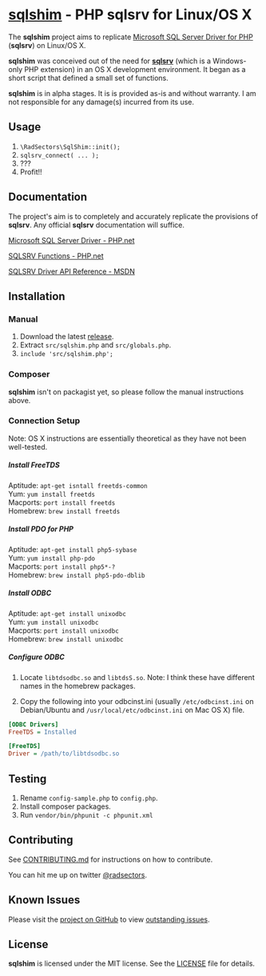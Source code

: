 # [sqlshim] - PHP sqlsrv for Linux/OS X

The **sqlshim** project aims to replicate [Microsoft SQL Server Driver for PHP][sqlsrv] (**sqlsrv**) on Linux/OS X.

**sqlshim** was conceived out of the need for **[sqlsrv]** (which is a Windows-only PHP extension) in an OS X development environment. It began as a short script that defined a small set of functions.

**sqlshim** is in alpha stages. It is is provided as-is and without warranty. I am not responsible for any damage(s) incurred from its use.


## Usage
1. ```\RadSectors\SqlShim::init();```
2. ```sqlsrv_connect( ... );```
3. ???
4. Profit!!


## Documentation
The project's aim is to completely and accurately replicate the provisions of **sqlsrv**. Any official **sqlsrv** documentation will suffice.

[Microsoft SQL Server Driver - PHP.net](http://php.net/manual/en/book.sqlsrv.php)

[SQLSRV Functions - PHP.net](http://php.net/manual/en/ref.sqlsrv.php)

[SQLSRV Driver API Reference - MSDN](https://msdn.microsoft.com/en-us/library/cc296152.aspx)


## Installation
### Manual
1. Download the latest [release](https://github.com/radsectors/sqlshim/releases).
2. Extract ```src/sqlshim.php``` and ```src/globals.php```.
3. ```include 'src/sqlshim.php';```

### Composer
**sqlshim** isn't on packagist yet, so please follow the manual instructions above.

### Connection Setup
Note: OS X instructions are essentially theoretical as they have not been well-tested.

##### Install FreeTDS
Aptitude: ```apt-get isntall freetds-common```<br>
Yum:      ```yum install freetds```<br>
Macports: ```port install freetds```<br>
Homebrew: ```brew install freetds```<br>

##### Install PDO for PHP
Aptitude: ```apt-get install php5-sybase```<br>
Yum:      ```yum install php-pdo```<br>
Macports: ```port install php5*-?```<br>
Homebrew: ```brew install php5-pdo-dblib```<br>

##### Install ODBC
Aptitude: ```apt-get install unixodbc```<br>
Yum:      ```yum install unixodbc```<br>
Macports: ```port install unixodbc```<br>
Homebrew: ```brew install unixodbc```<br>

##### Configure ODBC
1. Locate ```libtdsodbc.so``` and ```libtdsS.so```. Note: I think these have different names in the homebrew packages.

2. Copy the following into your odbcinst.ini (usually ```/etc/odbcinst.ini``` on Debian/Ubuntu and ```/usr/local/etc/odbcinst.ini``` on Mac OS X) file.

```ini
[ODBC Drivers]
FreeTDS = Installed

[FreeTDS]
Driver = /path/to/libtdsodbc.so
```


## Testing
1. Rename ```config-sample.php``` to ```config.php```.
2. Install composer packages.
3. Run ```vendor/bin/phpunit -c phpunit.xml```


## Contributing
See [CONTRIBUTING.md](https://github.com/radsectors/sqlshim/blob/master/CONTRIBUTING.mb) for instructions on how to contribute.

You can hit me up on twitter [@radsectors](https://twitter.com/radsectors).

## Known Issues
Please visit the [project on GitHub](https://github.com/radsectors/sqlshim) to view [outstanding issues](https://github.com/radsectors/sqlshim/issues).

## License
**sqlshim** is licensed under the MIT license. See the [LICENSE](https://github.com/radsectors/sqlshim/blob/master/LICENSE) file for details.

[sqlshim]: https://github.com/radsectors/sqlshim
[sqlsrv]: https://github.com/Azure/msphpsql "Microsoft SQL Server Driver for PHP"